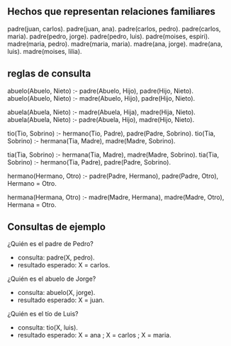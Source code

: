## Hechos que representan relaciones familiares

padre(juan, carlos).
padre(juan, ana).
padre(carlos, pedro).
padre(carlos, maria).
padre(pedro, jorge).
padre(pedro, luis).
padre(moises, espiri).
madre(maria, pedro).
madre(maria, maria).
madre(ana, jorge).
madre(ana, luis).
madre(moises, lilia).

## reglas de consulta

abuelo(Abuelo, Nieto) :- padre(Abuelo, Hijo), padre(Hijo, Nieto). 
abuelo(Abuelo, Nieto) :- madre(Abuelo, Hijo), padre(Hijo, Nieto).

abuela(Abuela, Nieto) :- madre(Abuela, Hija), madre(Hija, Nieto).
abuela(Abuela, Nieto) :- padre(Abuela, Hijo), madre(Hijo, Nieto).

tio(Tio, Sobrino) :- hermano(Tio, Padre), padre(Padre, Sobrino).
tio(Tia, Sobrino) :- hermana(Tia, Madre), madre(Madre, Sobrino).

tia(Tia, Sobrino) :- hermana(Tia, Madre), madre(Madre, Sobrino).
tia(Tia, Sobrino) :- hermano(Tia, Padre), padre(Padre, Sobrino).

hermano(Hermano, Otro) :- padre(Padre, Hermano), padre(Padre, Otro), Hermano \= Otro.

hermana(Hermana, Otro) :- madre(Madre, Hermana), madre(Madre, Otro), Hermana \= Otro.

## Consultas de ejemplo

 ¿Quién es el padre de Pedro?
- consulta: padre(X, pedro).
- resultado esperado: X = carlos.

 ¿Quién es el abuelo de Jorge?
- consulta: abuelo(X, jorge).
- resultado esperado: X = juan.

 ¿Quién es el tío de Luis?
- consulta: tio(X, luis).
- resultado esperado: X = ana ; X = carlos ; X = maria.



